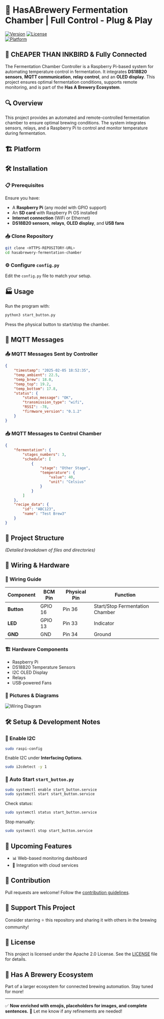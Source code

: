 # 🍺 HasABrewery Fermentation Chamber | Full Control - Plug & Play
[![Version](https://img.shields.io/badge/version-1.0.1-brightgreen)]()
[![License](https://img.shields.io/badge/license-Apache%202.0-blue.svg)](LICENSE)  
[![Platform](https://img.shields.io/badge/platform-ESP32-orange)](https://espressif.com/)

## 🚀 ChEAPER THAN INKBIRD & Fully Connected
The Fermentation Chamber Controller is a Raspberry Pi-based system for automating temperature control in fermentation. 
It integrates **DS18B20 sensors**, **MQTT communication**, **relay control**, and an **OLED display**. This project 
ensures optimal fermentation conditions, supports remote monitoring, and is part of the **Has A Brewery Ecosystem**.



## 🔍 Overview
This project provides an automated and remote-controlled fermentation chamber to ensure optimal brewing conditions. The system integrates sensors, relays, and a Raspberry Pi to control and monitor temperature during fermentation.

## 🏗️ Platform


## 🛠️ Installation
### 📋 Prerequisites
Ensure you have:
- A **Raspberry Pi** (any model with GPIO support)
- An **SD card** with Raspberry Pi OS installed
- **Internet connection** (WiFi or Ethernet)
- **DS18B20 sensors**, **relays**, **OLED display**, and **USB fans**



### 📥 Clone Repository
```sh
git clone <HTTPS-REPOSITORY-URL>
cd hasabrewery-fermentation-chamber
```

### ⚙️ Configure `config.py`
Edit the `config.py` file to match your setup.

## 🏭 Usage
Run the program with:
```sh
python3 start_button.py
```
Press the physical button to start/stop the chamber.

## 📡 MQTT Messages
### 📤 **MQTT Messages Sent by Controller**
```json
{
    "timestamp": "2025-02-05 18:52:35",
    "temp_ambient": 22.5,
    "temp_brew": 18.0,
    "temp_top": 19.2,
    "temp_bottom": 17.8,
    "status": {
        "status_message": "OK",
        "transmission_type": "wifi",
        "RSSI": -78,
        "firmware_version": "0.1.2"
    }
}
```
### 📥 **MQTT Messages to Control Chamber**
```json
{
    "fermentation": {
        "stages_numbers": 3,
        "schedule": [
            {
                "stage": "Other Stage",
                "temperature": {
                    "value": 40,
                    "unit": "Celsius"
                }
            }
        ]
    },
    "recipe_data": {
        "id": "ABC123",
        "name": "Test Brew3"
    }
}
```

## 📂 Project Structure
_(Detailed breakdown of files and directories)_

## 🔌 Wiring & Hardware
### 🔧 **Wiring Guide**
| **Component** | **BCM Pin** | **Physical Pin** | **Function** |
|--------------|------------|----------------|-------------|
| **Button**   | GPIO 16    | Pin 36        | Start/Stop Fermentation Chamber |
| **LED**      | GPIO 13    | Pin 33        | Indicator |
| **GND**      | GND        | Pin 34        | Ground |

### 🏗️ **Hardware Components**
- Raspberry Pi
- DS18B20 Temperature Sensors
- I2C OLED Display
- Relays
- USB-powered Fans

### 📸 **Pictures & Diagrams**
![Wiring Diagram](path/to/image.png)

## 🛠️ Setup & Development Notes
### 🔬 Enable I2C
```sh
sudo raspi-config
```
Enable I2C under **Interfacing Options**.
```sh
sudo i2cdetect -y 1
```

### 🔄 Auto Start `start_button.py`
```sh
sudo systemctl enable start_button.service
sudo systemctl start start_button.service
```
Check status:
```sh
sudo systemctl status start_button.service
```
Stop manually:
```sh
sudo systemctl stop start_button.service
```

## 🌟 Upcoming Features
- 📊 Web-based monitoring dashboard
- 🔗 Integration with cloud services

## 🤝 Contribution
Pull requests are welcome! Follow the [contribution guidelines](CONTRIBUTING.md).

## 💖 Support This Project
Consider starring ⭐ this repository and sharing it with others in the brewing community!

## 📜 License
This project is licensed under the Apache 2.0 License. See the [LICENSE](LICENSE) file for details.

## 🍻 Has A Brewery Ecosystem
Part of a larger ecosystem for connected brewing automation. Stay tuned for more!

---

✅ **Now enriched with emojis, placeholders for images, and complete sentences.** 🚀 Let me know if any refinements are needed!

